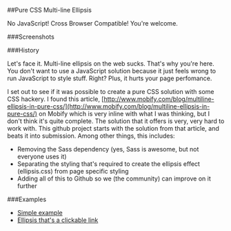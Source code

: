 ##Pure CSS Multi-line Ellipsis

No JavaScript!  Cross Browser Compatible!  You're welcome.

###Screenshots



###History

Let's face it.  Multi-line ellipsis on the web sucks.  That's why you're here.  You don't want to use a JavaScript solution because it just feels wrong to run JavaScript to style stuff.  Right?  Plus, it hurts your page perfomance.

I set out to see if it was possible to create a pure CSS solution with some CSS hackery.  I found this article, [http://www.mobify.com/blog/multiline-ellipsis-in-pure-css/](http://www.mobify.com/blog/multiline-ellipsis-in-pure-css/) on Mobify which is very inline with what I was thinking, but I don't think it's quite complete.  The solution that it offers is very, very hard to work with.  This github project starts with the solution from that article, and beats it into submission.  Among other things, this includes:

* Removing the Sass dependency (yes, Sass is awesome, but not everyone uses it)
* Separating the styling that's required to create the ellipsis effect (ellipsis.css) from page specific styling
* Adding all of this to Github so we (the community) can improve on it further

###Examples

* [Simple example](http://codepen.io/ericdrowell/pen/edgKB)
* [Ellipsis that's a clickable link](http://codepen.io/ericdrowell/pen/kesAF)
